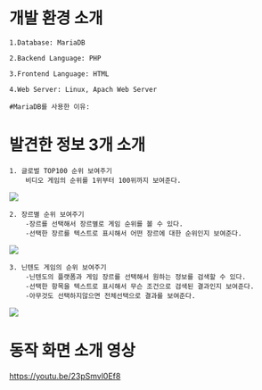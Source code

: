 # 개발 환경 소개
    1.Database: MariaDB
    
    2.Backend Language: PHP
    
    3.Frontend Language: HTML
    
    4.Web Server: Linux, Apach Web Server
    
    #MariaDB를 사용한 이유:
    

# 발견한 정보 3개 소개
    1. 글로벌 TOP100 순위 보여주기
        비디오 게임의 순위를 1위부터 100위까지 보여준다. 
<img src="https://user-images.githubusercontent.com/35446812/97834887-3aef8e80-1d1c-11eb-8b9c-241b1866a2e9.PNG"></img>
    
    2. 장르별 순위 보여주기
        -장르를 선택해서 장르별로 게임 순위를 볼 수 있다.
        -선택한 장르를 텍스트로 표시해서 어떤 장르에 대한 순위인지 보여준다.
<img src="https://user-images.githubusercontent.com/35446812/97835247-1942d700-1d1d-11eb-89a4-298c92b794ef.PNG"></img>
    
    3. 닌텐도 게임의 순위 보여주기
        -닌텐도의 플랫폼과 게임 장르를 선택해서 원하는 정보를 검색할 수 있다.
        -선택한 항목을 텍스트로 표시해서 무슨 조건으로 검색된 결과인지 보여준다.
        -아무것도 선택하지않으면 전체선택으로 결과를 보여준다.
<img src="https://user-images.githubusercontent.com/35446812/97835355-4db69300-1d1d-11eb-9735-114a08631beb.PNG"></img>

# 동작 화면 소개 영상
  https://youtu.be/23pSmvl0Ef8
